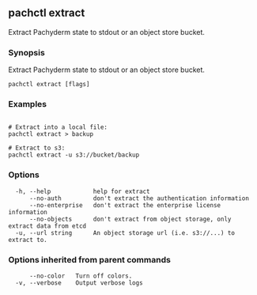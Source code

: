 ## pachctl extract

Extract Pachyderm state to stdout or an object store bucket.

### Synopsis

Extract Pachyderm state to stdout or an object store bucket.

```
pachctl extract [flags]
```

### Examples

```

# Extract into a local file:
pachctl extract > backup

# Extract to s3:
pachctl extract -u s3://bucket/backup
```

### Options

```
  -h, --help            help for extract
      --no-auth         don't extract the authentication information
      --no-enterprise   don't extract the enterprise license information
      --no-objects      don't extract from object storage, only extract data from etcd
  -u, --url string      An object storage url (i.e. s3://...) to extract to.
```

### Options inherited from parent commands

```
      --no-color   Turn off colors.
  -v, --verbose    Output verbose logs
```

